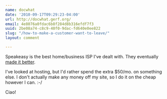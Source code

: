 ```yaml
---
name: docwhat
date: '2010-09-17T09:29:23-04:00'
url: http://docwhat.gerf.org/
email: 4e8076a0fdac6b8f284d8b316efdf7f3
uuid: 2be08a74-c8c9-40f0-9dac-fd640e0ee822
slug: "/how-to-make-a-customer-want-to-leave/"
layout: comment

---
```


Speakeasy is the best home/business ISP I've dealt with.  They eventually <a href="http://docwhat.gerf.org/2009/03/how-speakeasy-made-it-better" rel="nofollow">made it better</a>.

I've looked at hosting, but I'd rather spend the extra $50/mo. on something else.  I don't actually make any money off my site, so I do it on the cheap however I can. :-/

Ciao!
